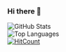 ### Hi there 👋

![GitHub Stats](https://github-readme-stats.vercel.app/api?username=ehsky&count_private=true&show_icons=true&theme=tokyonight) \
![Top Languages](https://github-readme-stats.vercel.app/api/top-langs/?username=ehsky&layout=compact&theme=tokyonight) \
[![HitCount](http://hits.dwyl.com/ehsky/ehsky.svg?style=flat)](http://hits.dwyl.com/ehsky/ehsky)

